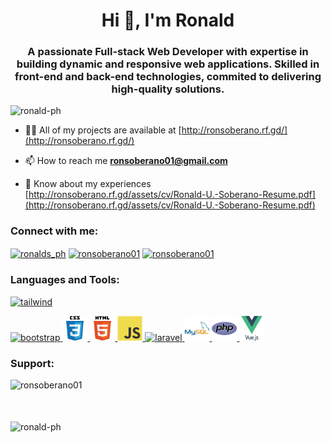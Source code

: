 <h1 align="center">Hi 👋, I'm Ronald</h1>
<h3 align="center">A passionate Full-stack Web Developer with expertise in building dynamic and responsive web applications. Skilled in front-end and back-end technologies, commited to delivering high-quality solutions.</h3>

<p align="left"> <img src="https://komarev.com/ghpvc/?username=ronald-ph&label=Profile%20views&color=0e75b6&style=flat" alt="ronald-ph" /> </p>

- 👨‍💻 All of my projects are available at [http://ronsoberano.rf.gd/](http://ronsoberano.rf.gd/)

- 📫 How to reach me **ronsoberano01@gmail.com**

- 📄 Know about my experiences [http://ronsoberano.rf.gd/assets/cv/Ronald-U.-Soberano-Resume.pdf](http://ronsoberano.rf.gd/assets/cv/Ronald-U.-Soberano-Resume.pdf)

<h3 align="left">Connect with me:</h3>
<p align="left">
<a href="https://twitter.com/ronalds_ph" target="blank"><img align="center" src="https://raw.githubusercontent.com/rahuldkjain/github-profile-readme-generator/master/src/images/icons/Social/twitter.svg" alt="ronalds_ph" height="30" width="40" /></a>
<a href="https://linkedin.com/in/ronsoberano01" target="blank"><img align="center" src="https://raw.githubusercontent.com/rahuldkjain/github-profile-readme-generator/master/src/images/icons/Social/linked-in-alt.svg" alt="ronsoberano01" height="30" width="40" /></a>
<a href="https://fb.com/ronsoberano01" target="blank"><img align="center" src="https://raw.githubusercontent.com/rahuldkjain/github-profile-readme-generator/master/src/images/icons/Social/facebook.svg" alt="ronsoberano01" height="30" width="40" /></a>
</p>

<h3 align="left">Languages and Tools:</h3>
<p align="left"> <a href="https://tailwindcss.com/" target="_blank" rel="noreferrer"> <img src="https://www.vectorlogo.zone/logos/tailwindcss/tailwindcss-icon.svg" alt="tailwind" width="40" height="40"/> </a> </p>
<p align="left"> <a href="https://getbootstrap.com" target="_blank" rel="noreferrer"> <img src="https://getbootstrap.com/docs/5.0/assets/img/favicons/apple-touch-icon.png" alt="bootstrap" width="40" height="40"/> </a> <a href="https://www.w3schools.com/css/" target="_blank" rel="noreferrer"> <img src="https://raw.githubusercontent.com/devicons/devicon/master/icons/css3/css3-original-wordmark.svg" alt="css3" width="40" height="40"/> </a> <a href="https://www.w3.org/html/" target="_blank" rel="noreferrer"> <img src="https://raw.githubusercontent.com/devicons/devicon/master/icons/html5/html5-original-wordmark.svg" alt="html5" width="40" height="40"/> </a> <a href="https://developer.mozilla.org/en-US/docs/Web/JavaScript" target="_blank" rel="noreferrer"> <img src="https://raw.githubusercontent.com/devicons/devicon/master/icons/javascript/javascript-original.svg" alt="javascript" width="40" height="40"/> </a> <a href="https://laravel.com/" target="_blank" rel="noreferrer"> <img src="https://laravel.com/img/favicon/apple-touch-icon.png" alt="laravel" width="40" height="40"/> </a> <a href="https://www.mysql.com/" target="_blank" rel="noreferrer"> <img src="https://raw.githubusercontent.com/devicons/devicon/master/icons/mysql/mysql-original-wordmark.svg" alt="mysql" width="40" height="40"/> </a> <a href="https://www.php.net" target="_blank" rel="noreferrer"> <img src="https://raw.githubusercontent.com/devicons/devicon/master/icons/php/php-original.svg" alt="php" width="40" height="40"/> </a> <a href="https://vuejs.org/" target="_blank" rel="noreferrer"> <img src="https://raw.githubusercontent.com/devicons/devicon/master/icons/vuejs/vuejs-original-wordmark.svg" alt="vuejs" width="40" height="40"/> </a> </p>

<h3 align="left">Support:</h3>
<p><a href="https://www.buymeacoffee.com/ronsoberano01 "> <img align="left" src="https://cdn.buymeacoffee.com/buttons/v2/default-yellow.png" height="50" width="210" alt="ronsoberano01 " /></a></p><br><br>
<br>
<p><img align="center" src="https://github-readme-stats.vercel.app/api/top-langs?username=ronald-ph&show_icons=true&locale=en&layout=compact" alt="ronald-ph" /></p>
